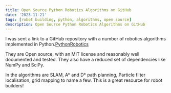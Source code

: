 ```yaml
---
title: Open Source Python Robotics Algorithms on GitHub
date: '2023-11-21'
tags: [robot building, python, algorithms, open source]
description: Open Source Python Robotics Algorithms on GitHub
---
```

I was sent a link to a GitHub repository with a number of robotics algorithms implemented in Python.[PythonRobotics](https://github.com/AtsushiSakai/PythonRobotics/tree/master)

They are Open source, with an MIT license and reasonably well documented and tested. They also have a reduced set of dependencies like NumPy and SciPy.

In the algorithms are SLAM, A* and D* path planning, Particle filter localisation, grid mapping to name a few. This is a great resource for robot builders!
